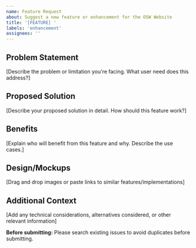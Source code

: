 ```yaml
---
name: Feature Request
about: Suggest a new feature or enhancement for the OSW Website
title: '[FEATURE] '
labels: 'enhancement'
assignees: ''
---
```


## Problem Statement
[Describe the problem or limitation you're facing. What user need does this address?]

## Proposed Solution
[Describe your proposed solution in detail. How should this feature work?]

## Benefits
[Explain who will benefit from this feature and why. Describe the use cases.]

## Design/Mockups
[Drag and drop images or paste links to similar features/implementations]

## Additional Context
[Add any technical considerations, alternatives considered, or other relevant information]

**Before submitting:** Please search existing issues to avoid duplicates before submitting.